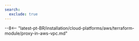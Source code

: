 ```yaml
---
search:
  exclude: true
---
```


--8<-- "latest-pt-BR/installation/cloud-platforms/aws/terraform-module/proxy-in-aws-vpc.md"
